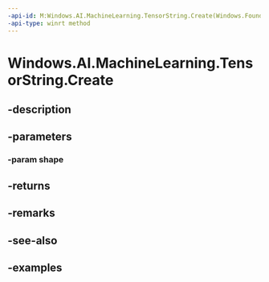 ```yaml
---
-api-id: M:Windows.AI.MachineLearning.TensorString.Create(Windows.Foundation.Collections.IIterable{System.Int64})
-api-type: winrt method
---
```


<!-- Method syntax.
public TensorString TensorString.Create(IIterable<Int64> shape)
-->

# Windows.AI.MachineLearning.TensorString.Create

## -description

## -parameters
### -param shape

## -returns

## -remarks

## -see-also

## -examples

